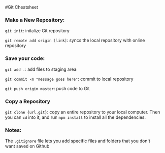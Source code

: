 #Git Cheatsheet

### Make a New Repository:

`git init`: initalize Git repository

`git remote add origin [link]`: syncs the local repository with online repository

### Save your code:

`git add .`: add files to staging area

`git commit -m "message goes here"`: commit to local repository

`git push origin master`: push code to Git

### Copy a Repository

`git clone {url.git}`: copy an entire repository to your local computer. Then you can `cd` into it,
and run `npm install` to install all the dependencies.

### Notes:

The `.gitignore` file lets you add specific files and folders that you don't
want saved on Github 
